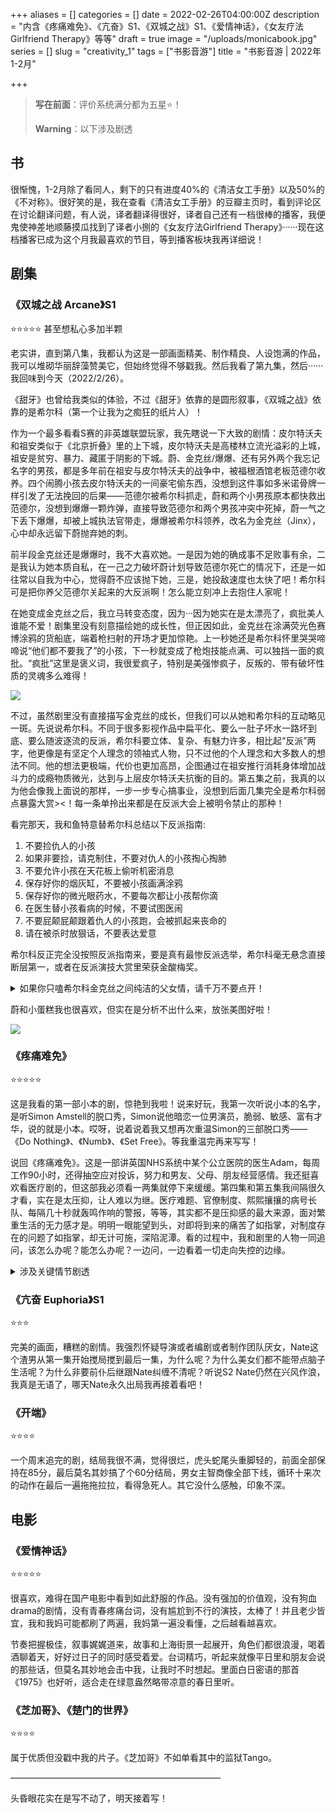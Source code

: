 +++
aliases = []
categories = []
date = 2022-02-26T04:00:00Z
description = "内含《疼痛难免》、《亢奋》S1、《双城之战》S1、《爱情神话》，《女友疗法Girlfriend Therapy》等等"
draft = true
image = "/uploads/monicabook.jpg"
series = []
slug = "creativity_1"
tags = ["书影音游"]
title = "书影音游 | 2022年1-2月"

+++
> **写在前面**：评价系统满分都为五星⭐！
>
> **Warning**：以下涉及剧透

## 书

很惭愧，1-2月除了看同人，剩下的只有进度40%的《清洁女工手册》以及50%的《不对称》。很好笑的是，我在查看《清洁女工手册》的豆瓣主页时，看到评论区在讨论翻译问题，有人说，译者翻译得很好，译者自己还有一档很棒的播客，我便鬼使神差地顺藤摸瓜找到了译者小捌的《女友疗法Girlfriend Therapy》······现在这档播客已成为这个月我最喜欢的节目，等到播客板块我再详细说！

## 剧集

### 《双城之战 Arcane》S1

⭐⭐⭐⭐⭐ 甚至想私心多加半颗

老实讲，直到第八集，我都认为这是一部画面精美、制作精良、人设饱满的作品，我可以堆砌华丽辞藻赞美它，但始终觉得不够戳我。然后我看了第九集，然后······我回味到今天（2022/2/26）。

《甜牙》也曾给我类似的体验，不过《甜牙》依靠的是圆形叙事，《双城之战》依靠的是希尔科（第一个让我为之痴狂的纸片人）！

作为一个最多看看S赛的非英雄联盟玩家，我先瞎说一下大致的剧情：皮尔特沃夫和祖安类似于《北京折叠》里的上下城，皮尔特沃夫是高楼林立流光溢彩的上城，祖安是贫穷、暴力、藏匿于阴影的下城。蔚、金克丝/爆爆、还有另外两个我忘记名字的男孩，都是多年前在祖安与皮尔特沃夫的战争中，被福根酒馆老板范德尔收养。四个闹腾小孩去皮尔特沃夫的一间豪宅偷东西，没想到这件事如多米诺骨牌一样引发了无法挽回的后果——范德尔被希尔科抓走，蔚和两个小男孩原本都快救出范德尔，没想到爆爆一颗炸弹，直接导致范德尔和两个男孩冲突中死掉，蔚一气之下丢下爆爆，却被上城执法官带走，爆爆被希尔科领养，改名为金克丝（Jinx），心中却永远留下蔚抛弃她的刺。

前半段金克丝还是爆爆时，我不大喜欢她。一是因为她的确成事不足败事有余，二是我认为她本质自私，在一己之力破坏蔚计划导致范德尔死亡的情况下，还是一如往常以自我为中心，觉得蔚不应该抛下她，三是，她投敌速度也太快了吧！希尔科可是把你养父范德尔关起来的大反派啊！怎么能立刻冲上去抱住人家呢！

在她变成金克丝之后，我立马转变态度，因为···因为她实在是太漂亮了，疯批美人谁能不爱！剧集里没有刻意描绘她的成长性，但正因如此，金克丝在涂满荧光色赛博涂鸦的货船底，端着枪扫射的开场才更加惊艳。上一秒她还是希尔科怀里哭哭啼啼说“他们都不要我了”的小孩，下一秒就变成了枪炮技能点满、可以独挡一面的疯批。“疯批”这里是褒义词，我很爱疯子，特别是美强惨疯子，反叛的、带有破坏性质的灵魂多么难得！

![](/uploads/jinx1.webp)

不过，虽然剧里没有直接描写金克丝的成长，但我们可以从她和希尔科的互动略见一斑。先说说希尔科。不同于很多影视作品中扁平化、要么一肚子坏水一路坏到底、要么随波逐流的反派，希尔科要立体、复杂、有魅力许多，相比起“反派”两字，他更像是有坚定个人理念的领袖式人物，只不过他的个人理念和大多数人的想法不同。他的想法更极端，代价也更加高昂，企图通过在祖安推行消耗身体增加战斗力的成瘾物质微光，达到与上层皮尔特沃夫抗衡的目的。第五集之前，我真的以为他会像我上面说的那样，一步一步专心搞事业，没想到后面几集完全是希尔科弱点暴露大赏><！每一条单拎出来都是在反派大会上被明令禁止的那种！

看完那天，我和鱼特意替希尔科总结以下反派指南:

1. 不要捡仇人的小孩
2. 如果非要捡，请克制住，不要对仇人的小孩掏心掏肺
3. 不要允许小孩在天花板上偷听机密消息
4. 保存好你的烟灰缸，不要被小孩画满涂鸦
5. 保存好你的微光眼药水，不要每次都让小孩帮你滴
6. 在医生替小孩看病的时候，不要试图医闹
7. 不要屁颠屁颠跟着仇人的小孩跑，会被抓起来丧命的
8. 请在被杀时放狠话，不要表达爱意

希尔科反正完全没按照反派指南来，要是真有最惨反派选举，希尔科毫无悬念直接断层第一，或者在反派演技大赏里荣获金酸梅奖。

<details><summary>如果你只嗑希尔科金克丝之间纯洁的父女情，请千万不要点开！</summary>

《双城之战》中文版主题曲《孤勇者》里有一句歌词：爱你和我那么像，缺口都一样。我一直觉得这句词是希尔科和金克丝感情的真实写照，扭曲又暧昧。这么多年，他被范德尔掐住脖子按在水下的画面翻来覆去在他的脑海中浮现。他永远无法对范德尔的背叛释怀，也很难再全盘相信任何人。爆炸那天，刺眼的火光里，爆爆狠狠冲进他怀中，甚至由于太过用力，让他整个人都趔趄着后仰，他的眼神从惊讶到悲伤，再到凶狠，无处安放的双手最终落在爆爆的背上，那时，他可能以为这个小孩被他一手抚养大，就永远不会背叛他。他知道金克丝害怕被抛弃，没有安全感，于是他容许金克丝肆无忌惮地蚕食他的边界——金克丝将他的烟灰缸涂满自己的痕迹、躺在他办公室的天花板上偷听谁又说自己坏话、岔开腿坐在他身上摸他喉结，太多太多了。想必那个火光冲天的晚上，希尔科也没想到金克丝会成为自己的软肋，会让他在距离成功一步之遥时，坐在范德尔的雕像下，低头喝闷酒。

![](/uploads/jinco1.jpg)

故事的最后，希尔科的确没有拿金克丝同杰斯做交换，只是金克丝对蔚的执念太深，明明有一个永远不抛下她的人在眼前，她却视而不见。她注定是悲剧角色，永远对失去的追悔莫及。她失手杀掉希尔科的那一刻，希尔科将蔚取而代之，成了她新的执念。希尔科大概是料到了这一点，在人生的最后几秒钟里也不忍对她说狠话，反而温柔地安慰她：“你，我什么都不换。你是完美的。”他之前只说过金克丝是完美的，对爆爆那部分避而不谈，我想，最后，他是真的全然爱着金克丝的一切，希望金克丝也能放过自己。这谁能不哭啊！

</details>

蔚和小蛋糕我也很喜欢，但实在是分析不出什么来，放张美图好啦！

![](/uploads/vi2.png)

### 《疼痛难免》

⭐⭐⭐⭐⭐

这是我看的第一部小本的剧，惊艳到我啦！说来好玩，我第一次听说小本的名字，是听Simon Amstell的脱口秀，Simon说他暗恋一位男演员，脆弱、敏感、富有才华，说的就是小本。哎呀，说着说着我又想再次重温Simon的三部脱口秀——《Do Nothing》、《Numb》、《Set Free》。等我重温完再来写写！

说回《疼痛难免》。这是一部讲英国NHS系统中某个公立医院的医生Adam，每周工作90小时，还得抽空应对投诉，努力和男友、父母、朋友经营感情。我还挺喜欢看医疗剧的，但这部我必须看一两集就停下来缓缓。第四集和第五集我间隔很久才看，实在是太压抑，让人难以为继。医疗难题、官僚制度、熙熙攘攘的病号长队、每隔几十秒就轰鸣作响的警报，等等，其实都不是压抑感的最大来源，面对繁重生活的无力感才是。明明一眼能望到头，对即将到来的痛苦了如指掌，对制度存在的问题了如指掌，却无计可施，深陷泥潭。看的过程中，我和剧里的人物一同追问，该怎么办呢？能怎么办呢？一边问，一边看着一切走向失控的边缘。

<details><summary>涉及关键情节剧透</summary>

Shruti自杀那段是最令我难过的情节。一月中旬前，我一直在实习，期间有经历一段被工作折磨得暗无天日的日子。工作带来的抑郁是很难被察觉的，我对情绪的感知都被磨钝了，我只发现我什么都不想做，只想躺着，偶尔下班早有时间，也不知该干什么好，不想和工作以外的人说话，微信消息一条都不想看不想回，和亲近的人说几句话就呛就吵，只希望世界毁灭就不用一睁眼就干活了。Shruti在休息室的破桌子复习时，对Tracy态度很差，Tracy的几句寒暄被她呛得火星四溅，话说出口就觉得不礼貌深感抱歉，但重来一遍我笃定她还是会有一样的反应。Tracy当时说，她觉得Shruti需要睡几个小时。我印象中Shruti似乎没有去睡觉，不知这里是不是埋下她自杀的重要伏笔。

最温馨的情节应该是最后Adam和Harry在冰冷的水里，Adam一边说话，一边向Harry游去，最后两人紧紧拥抱在一起。Harry一直是迁就Adam的那一个，这次终于换Adam为这段感情尽力。虽然我倾向于Harry最后还是没有同意和Adam复合，但这个场景还是让我很感动，因为真实所以动人。现实中，不完美的我们也只能做到Adam这样吧，会封闭自己，会平衡不好繁重的工作，会搞砸感情。尽力就好。

</details>

### 《亢奋 Euphoria》S1

⭐⭐⭐

完美的画面，糟糕的剧情。我强烈怀疑导演或者编剧或者制作团队厌女，Nate这个渣男从第一集开始搅局搅到最后一集，为什么呢？为什么美女们都不能带点脑子生活呢？为什么非要前仆后继跟Nate纠缠不清呢？听说S2 Nate仍然在兴风作浪，我真是无语了，哪天Nate永久出局我再接着看吧！

### 《开端》

⭐⭐⭐⭐

一个周末追完的剧，结局我很不满，觉得很烂，虎头蛇尾头重脚轻的，前面全部保持在85分，最后莫名其妙搞了个60分结局，男女主智商像全部下线，循环十来次的动作在最后一遍拖拖拉拉，看得急死人。其它没什么感触，印象不深。

## 电影

### 《爱情神话》

⭐⭐⭐⭐⭐

很喜欢，难得在国产电影中看到如此舒服的作品。没有强加的价值观，没有狗血drama的剧情，没有青春疼痛台词，没有尴尬到不行的演技，太棒了！并且老少皆宜，我和我妈可能都刷了两遍，我妈第一遍没看懂，之后越看越喜欢。

节奏把握极佳，叙事娓娓道来，故事和上海街景一起展开，角色们都很浪漫，喝着酒聊着天，好好过日子的同时感受着爱。台词精巧，听起来就像平日里和朋友会说的那些话，但莫名其妙地会击中我，让我时不时想起。里面白日密语的那首《1975》也好听，适合走在绿意盎然略带凉意的春日里听。

### 《芝加哥》、《楚门的世界》

⭐⭐⭐⭐

属于优质但没戳中我的片子。《芝加哥》不如单看其中的监狱Tango。

————————————————————————

头昏眼花实在是写不动了，明天接着写！